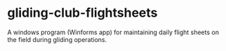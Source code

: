 gliding-club-flightsheets
=========================

A windows program (Winforms app) for maintaining daily flight sheets on the field during gliding operations.
